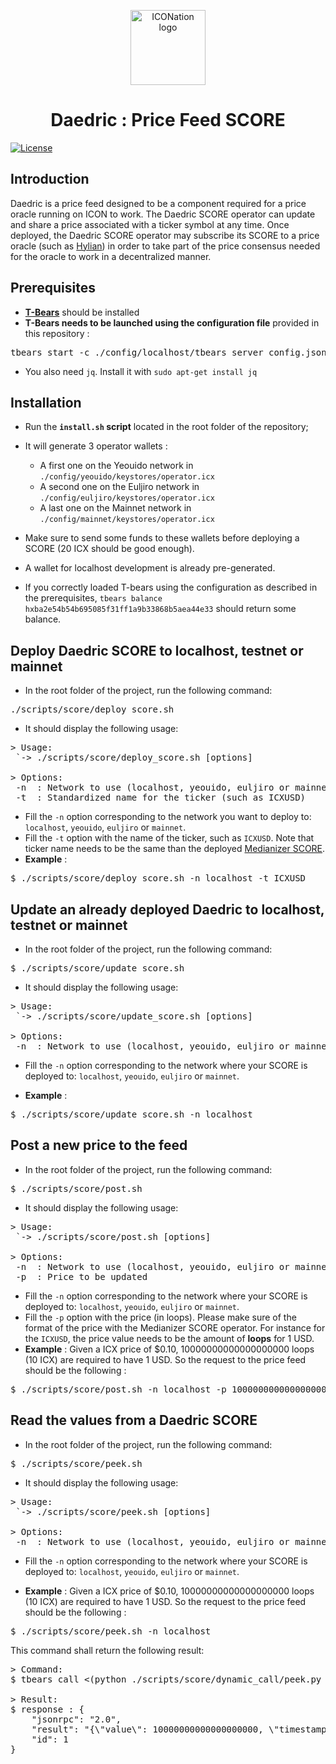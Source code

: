 <p align="center">
  <img 
    src="https://iconation.team/images/very_small.png" 
    width="120px"
    alt="ICONation logo">
</p>

<h1 align="center">Daedric : Price Feed SCORE</h1>

 [![License](https://img.shields.io/badge/License-Apache%202.0-blue.svg)](https://opensource.org/licenses/Apache-2.0)

## Introduction

Daedric is a price feed designed to be a component required for a price oracle running on ICON to work. The Daedric SCORE operator can update and share a price associated with a ticker symbol at any time. Once deployed, the Daedric SCORE operator may subscribe its SCORE to a price oracle (such as [Hylian](https://github.com/iconation/Hylian)) in order to take part of the price consensus needed for the oracle to work in a decentralized manner.

## Prerequisites

- **[T-Bears](https://github.com/icon-project/t-bears/)** should be installed
- **T-Bears needs to be launched using the configuration file** provided in this repository :
<pre>
tbears start -c ./config/localhost/tbears_server_config.json
</pre>

- You also need `jq`. Install it with `sudo apt-get install jq`

## Installation

- Run the **`install.sh` script** located in the root folder of the repository;

- It will generate 3 operator wallets : 
  - A first one on the Yeouido network in `./config/yeouido/keystores/operator.icx`
  - A second one on the Euljiro network in `./config/euljiro/keystores/operator.icx`
  - A last one on the Mainnet network in `./config/mainnet/keystores/operator.icx`

- Make sure to send some funds to these wallets before deploying a SCORE (20 ICX should be good enough).

- A wallet for localhost development is already pre-generated.
- If you correctly loaded T-bears using the configuration as described in the prerequisites, `tbears balance hxba2e54b54b695085f31ff1a9b33868b5aea44e33` should return some balance.

## Deploy Daedric SCORE to localhost, testnet or mainnet

- In the root folder of the project, run the following command:
<pre>./scripts/score/deploy_score.sh</pre>

- It should display the following usage:
<pre>
> Usage:
 `-> ./scripts/score/deploy_score.sh [options]

> Options:
 -n <network> : Network to use (localhost, yeouido, euljiro or mainnet)
 -t <ticker name> : Standardized name for the ticker (such as ICXUSD)
</pre>

- Fill the `-n` option corresponding to the network you want to deploy to: `localhost`, `yeouido`, `euljiro` or `mainnet`.
- Fill the `-t` option with the name of the ticker, such as `ICXUSD`. Note that ticker name needs to be the same than the deployed [Medianizer SCORE](https://github.com/iconation/Medianizer).
- **Example** : 
<pre>$ ./scripts/score/deploy_score.sh -n localhost -t ICXUSD</pre>

## Update an already deployed Daedric to localhost, testnet or mainnet

- In the root folder of the project, run the following command:
<pre>$ ./scripts/score/update_score.sh</pre>

- It should display the following usage:
<pre>
> Usage:
 `-> ./scripts/score/update_score.sh [options]

> Options:
 -n <network> : Network to use (localhost, yeouido, euljiro or mainnet)
</pre>

- Fill the `-n` option corresponding to the network where your SCORE is deployed to: `localhost`, `yeouido`, `euljiro` or `mainnet`.

- **Example** :
<pre>$ ./scripts/score/update_score.sh -n localhost</pre>


## Post a new price to the feed

- In the root folder of the project, run the following command:

<pre>$ ./scripts/score/post.sh</pre>

- It should display the following usage:
<pre>
> Usage:
 `-> ./scripts/score/post.sh [options]

> Options:
 -n <network> : Network to use (localhost, yeouido, euljiro or mainnet)
 -p <price value> : Price to be updated
</pre>

- Fill the `-n` option corresponding to the network where your SCORE is deployed to: `localhost`, `yeouido`, `euljiro` or `mainnet`.
- Fill the `-p` option with the price (in loops). Please make sure of the format of the price with the Medianizer SCORE operator. For instance for the `ICXUSD`, the price value needs to be the amount of **loops** for 1 USD.
- **Example** : Given a ICX price of $0.10, 10000000000000000000 loops (10 ICX) are required to have 1 USD. So the request to the price feed should be the following :
<pre>$ ./scripts/score/post.sh -n localhost -p 10000000000000000000</pre>

## Read the values from a Daedric SCORE

- In the root folder of the project, run the following command:

<pre>$ ./scripts/score/peek.sh</pre>

- It should display the following usage:
<pre>
> Usage:
 `-> ./scripts/score/peek.sh [options]

> Options:
 -n <network> : Network to use (localhost, yeouido, euljiro or mainnet)
</pre>

- Fill the `-n` option corresponding to the network where your SCORE is deployed to: `localhost`, `yeouido`, `euljiro` or `mainnet`.

- **Example** : Given a ICX price of $0.10, 10000000000000000000 loops (10 ICX) are required to have 1 USD. So the request to the price feed should be the following :
<pre>$ ./scripts/score/peek.sh -n localhost</pre>

This command shall return the following result:
<pre>
> Command:
$ tbears call <(python ./scripts/score/dynamic_call/peek.py localhost) -c ./config/localhost/tbears_cli_config.json

> Result:
$ response : {
    "jsonrpc": "2.0",
    "result": "{\"value\": 10000000000000000000, \"timestamp\": 1565044831817071, \"ticker_name\": \"ICXUSD\"}",
    "id": 1
}</pre>
